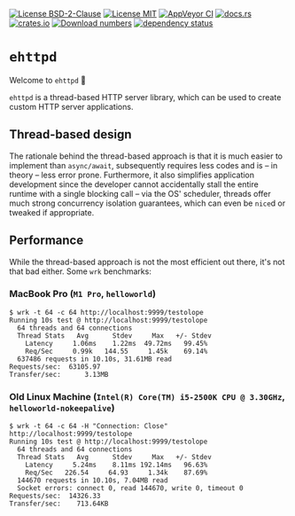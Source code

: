 [![License BSD-2-Clause](https://img.shields.io/badge/License-BSD--2--Clause-blue.svg)](https://opensource.org/licenses/BSD-2-Clause)
[![License MIT](https://img.shields.io/badge/License-MIT-blue.svg)](https://opensource.org/licenses/MIT)
[![AppVeyor CI](https://ci.appveyor.com/api/projects/status/github/KizzyCode/ehttpd-rust?svg=true)](https://ci.appveyor.com/project/KizzyCode/ehttpd-rust)
[![docs.rs](https://docs.rs/ehttpd/badge.svg)](https://docs.rs/ehttpd)
[![crates.io](https://img.shields.io/crates/v/ehttpd.svg)](https://crates.io/crates/ehttpd)
[![Download numbers](https://img.shields.io/crates/d/ehttpd.svg)](https://crates.io/crates/ehttpd)
[![dependency status](https://deps.rs/crate/ehttpd/0.3.0/status.svg)](https://deps.rs/crate/ehttpd/0.3.0)


# `ehttpd`
Welcome to `ehttpd` 🎉

`ehttpd` is a thread-based HTTP server library, which can be used to create custom HTTP server applications.


## Thread-based design
The rationale behind the thread-based approach is that it is much easier to implement than `async/await`, subsequently requires less codes and is – in theory – less error prone. Furthermore, it also simplifies application development since
the developer cannot accidentally stall the entire runtime with a single blocking call – via the OS' scheduler, threads 
offer much strong concurrency isolation guarantees, which can even be `nice`d or tweaked if appropriate.


## Performance
While the thread-based approach is not the most efficient out there, it's not that bad either. Some `wrk` benchmarks:

### MacBook Pro (`M1 Pro`, `helloworld`)
```ignore
$ wrk -t 64 -c 64 http://localhost:9999/testolope
Running 10s test @ http://localhost:9999/testolope
  64 threads and 64 connections
  Thread Stats   Avg      Stdev     Max   +/- Stdev
    Latency     1.06ms    1.22ms  49.72ms   99.45%
    Req/Sec     0.99k   144.55     1.45k    69.14%
  637486 requests in 10.10s, 31.61MB read
Requests/sec:  63105.97
Transfer/sec:      3.13MB
```

### Old Linux Machine (`Intel(R) Core(TM) i5-2500K CPU @ 3.30GHz`, `helloworld-nokeepalive`)
```ignore
$ wrk -t 64 -c 64 -H "Connection: Close" http://localhost:9999/testolope
Running 10s test @ http://localhost:9999/testolope
  64 threads and 64 connections
  Thread Stats   Avg      Stdev     Max   +/- Stdev
    Latency     5.24ms    8.11ms 192.14ms   96.63%
    Req/Sec   226.54     64.93     1.34k    87.69%
  144670 requests in 10.10s, 7.04MB read
  Socket errors: connect 0, read 144670, write 0, timeout 0
Requests/sec:  14326.33
Transfer/sec:    713.64KB
```
